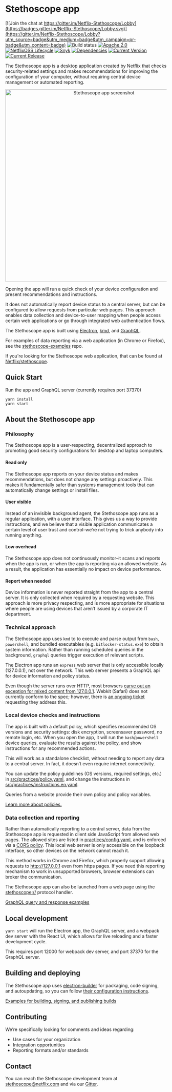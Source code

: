 # Stethoscope app

[![Join the chat at https://gitter.im/Netflix-Stethoscope/Lobby](https://badges.gitter.im/Netflix-Stethoscope/Lobby.svg)](https://gitter.im/Netflix-Stethoscope/Lobby?utm_source=badge&utm_medium=badge&utm_campaign=pr-badge&utm_content=badge) ![Build status](https://img.shields.io/github/workflow/status/Netflix-Skunkworks/stethoscope-app/CI) [![Apache 2.0](https://img.shields.io/github/license/Netflix/stethoscope.svg)](http://www.apache.org/licenses/LICENSE-2.0) [![NetflixOSS Lifecycle](https://img.shields.io/osslifecycle/Netflix-Skunkworks/stethoscope-app.svg)]() [![Snyk](https://img.shields.io/snyk/vulnerabilities/github/Netflix-Skunkworks/stethoscope-app)]() [![Dependencies](https://img.shields.io/david/Netflix-Skunkworks/stethoscope-app)]() [![Current Version](https://img.shields.io/github/package-json/v/Netflix-Skunkworks/stethoscope-app)]() [![Current Release](https://img.shields.io/github/v/release/Netflix-Skunkworks/stethoscope-app)]()

The Stethoscope app is a desktop application created by Netflix that checks security-related settings and makes recommendations for improving the configuration of your computer, without requiring central device management or automated reporting.

<center>
<img src="docs/screenshot.png" alt="Stethoscope app screenshot" width="600">
</center>

Opening the app will run a quick check of your device configuration and present recommendations and instructions.

It does not automatically report device status to a central server, but can be configured to allow requests from particular web pages. This approach enables data collection and device-to-user mapping when people access certain web applications or go through integrated web authentication flows.

The Stethoscope app is built using [Electron](https://electron.atom.io/), [kmd](https://github.com/Netflix-Skunkworks/kmd), and [GraphQL](https://graphql.org/).

For examples of data reporting via a web application (in Chrome or Firefox), see the [stethoscope-examples](https://github.com/Netflix-Skunkworks/stethoscope-examples) repo.

If you're looking for the Stethoscope web application, that can be found at [Netflix/stethoscope](https://github.com/Netflix/stethoscope).

Quick Start
-----------

Run the app and GraphQL server (currently requires port 37370)

```
yarn install
yarn start
```

About the Stethoscope app
-------------------------

### Philosophy

The Stethoscope app is a user-respecting, decentralized approach to promoting good security configurations for desktop and laptop computers.

#### Read only

The Stethoscope app reports on your device status and makes recommendations, but does not change any settings proactively. This makes it fundamentally safer than systems management tools that can automatically change settings or install files.

#### User visible

Instead of an invisible background agent, the Stethoscope app runs as a regular application, with a user interface. This gives us a way to provide instructions, and we believe that a visible application communicates a certain level of user trust and control–we’re not trying to trick anybody into running anything.

#### Low overhead

The Stethoscope app does not continuously monitor–it scans and reports when the app is run, or when the app is reporting via an allowed website. As a result, the application has essentially no impact on device performance.

#### Report when needed

Device information is never reported straight from the app to a central server. It is only collected when required by a requesting website. This approach is more privacy respecting, and is more appropriate for situations where people are using devices that aren’t issued by a corporate IT department.

### Technical approach

The Stethoscope app uses `kmd` to to execute and parse output from `bash`, `powershell`, and bundled executables (e.g. `bitlocker-status.exe`) to obtain system information. Rather than running scheduled queries in the background, `graphql` queries trigger execution of relevant scripts.

The Electron app runs an `express` web server that is only accessible locally (127.0.0.1), not over the network. This web server presents a GraphQL api for device information and policy status.

Even though the server runs over HTTP, most browsers [carve out an exception for mixed content from 127.0.0.1](https://w3c.github.io/webappsec-secure-contexts/#is-origin-trustworthy). Webkit (Safari) does not currently conform to the spec; however, there is [an ongoing ticket](https://bugs.webkit.org/show_bug.cgi?id=171934) requesting they address this.

### Local device checks and instructions

The app is built with a default policy, which specifies recommended OS versions and security settings: disk encryption, screensaver password, no remote login, etc. When you open the app, it will run the `bash`/`powershell` device queries, evaluate the results against the policy, and show instructions for any recommended actions.

This will work as a standalone checklist, without needing to report any data to a central server. In fact, it doesn’t even require internet connectivity.

You can update the policy guidelines (OS versions, required settings, etc.) in [src/practices/policy.yaml](src/practices/policy.yaml), and change the instructions in [src/practices/instructions.en.yaml](src/practices/instructions.en.yaml).

Queries from a website provide their own policy and policy variables.

[Learn more about policies.](docs/POLICIES.md)

### Data collection and reporting

Rather than automatically reporting to a central server, data from the Stethoscope app is requested in client side JavaScript from allowed web pages. The allowed sites are listed in [practices/config.yaml](practices/config.yaml), and is enforced via a [CORS policy](https://developer.mozilla.org/en-US/docs/Web/HTTP/CORS). This local web server is only accessible on the loopback interface, so other devices on the network cannot reach it.

This method works in Chrome and Firefox, which properly support allowing requests to http://127.0.0.1 even from https pages. If you need this reporting mechanism to work in unsupported browsers, browser extensions can broker the communication.

The Stethoscope app can also be launched from a web page using the [stethoscope://](stethoscope://) protocol handler.

[GraphQL query and response examples](docs/GRAPHQL.md)

Local development
-----------------

`yarn start` will run the Electron app, the GraphQL server, and a webpack dev server with the React UI, which allows for live reloading and a faster development cycle.

This requires port 12000 for webpack dev server, and port 37370 for the GraphQL server.

Building and deploying
----------------------

The Stethoscope app uses [electron-builder](https://www.npmjs.com/package/electron-builder) for packaging, code signing, and autoupdating, so you can follow [their configuration instructions](https://www.electron.build/).

[Examples for building, signing, and publishing builds](docs/BUILDS.md)


Contributing
------------

We’re specifically looking for comments and ideas regarding:

-   Use cases for your organization
-   Integration opportunities
-   Reporting formats and/or standards

Contact
-------

You can reach the Stethoscope development team at [stethoscope@netflix.com](mailto:stethoscope@netflix.com) and via our [Gitter](https://gitter.im/Netflix-Stethoscope/Lobby).
